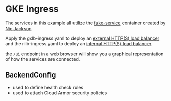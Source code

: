 # GKE Ingress

The services in this example all utilize the [fake-service](https://github.com/nicholasjackson/fake-service) container created by [Nic Jackson](https://github.com/nicholasjackson)

Apply the gxlb-ingress.yaml to deploy an [external HTTP(S) load balancer](https://cloud.google.com/load-balancing/docs/https) and the rilb-ingress.yaml to deploy an [internal HTTP(S) load balancer](https://cloud.google.com/load-balancing/docs/l7-internal)

the `/ui` endpoint in a web browser will show you a graphical representation of how the services are connected.

## BackendConfig
- used to define health check rules
- used to attach Cloud Armor security policies
